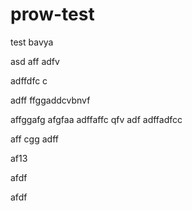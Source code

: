 # prow-test
test
bavya

asd
aff
adfv


adffdfc c

adff
ffggaddcvbnvf

affggafg
afgfaa
adffaffc
qfv
adf
adffadfcc

aff
cgg
adff


af13


afdf

afdf
